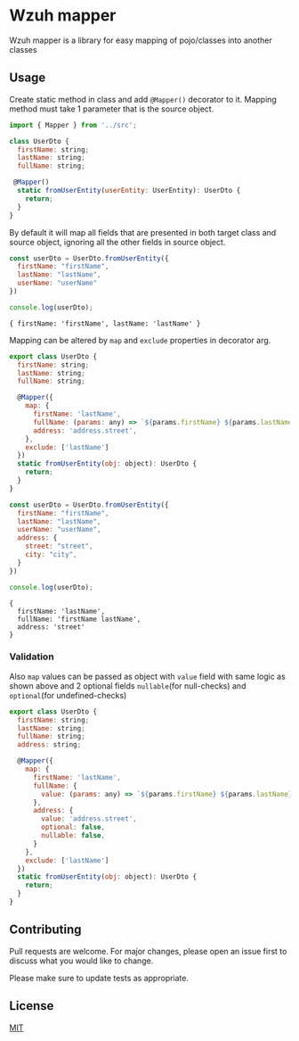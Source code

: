 # Wzuh mapper

Wzuh mapper is a library for easy mapping of pojo/classes into another classes

## Usage
Create static method in class and add `@Mapper()` decorator to it.
Mapping method must take 1 parameter that is the source object.
```javascript
import { Mapper } from '../src';

class UserDto {
  firstName: string;
  lastName: string;
  fullName: string;

 @Mapper()
  static fromUserEntity(userEntity: UserEntity): UserDto {
    return;
  }
}
```
By default it will map all fields that are presented in both target class and source object, ignoring all the other fields in source object.
```javascript
const userDto = UserDto.fromUserEntity({
  firstName: "firstName",
  lastName: "lastName",
  userName: "userName"
})

console.log(userDto);
```
```
{ firstName: 'firstName', lastName: 'lastName' }
```
Mapping can be altered by `map` and `exclude` properties in decorator arg.
```javascript
export class UserDto {
  firstName: string;
  lastName: string;
  fullName: string;

  @Mapper({
    map: {
      firstName: 'lastName',
      fullName: (params: any) => `${params.firstName} ${params.lastName}`,
      address: 'address.street',
    },
    exclude: ['lastName']
  })
  static fromUserEntity(obj: object): UserDto {
    return;
  }
}
```
```javascript
const userDto = UserDto.fromUserEntity({
  firstName: "firstName",
  lastName: "lastName",
  userName: "userName",
  address: {
    street: "street",
    city: "city",
  }
})

console.log(userDto);
```
```
{
  firstName: 'lastName',
  fullName: 'firstName lastName',
  address: 'street'
}
```
### Validation
Also `map` values can be passed as object with `value` field with same logic as shown above and 2 optional fields `nullable`(for null-checks) and `optional`(for undefined-checks)
```javascript
export class UserDto {
  firstName: string;
  lastName: string;
  fullName: string;
  address: string;

  @Mapper({
    map: {
      firstName: 'lastName',
      fullName: {
        value: (params: any) => `${params.firstName} ${params.lastName}`,
      },
      address: {
        value: 'address.street',
        optional: false,
        nullable: false,
      }
    },
    exclude: ['lastName']
  })
  static fromUserEntity(obj: object): UserDto {
    return;
  }
}
```


## Contributing

Pull requests are welcome. For major changes, please open an issue first
to discuss what you would like to change.

Please make sure to update tests as appropriate.

## License

[MIT](https://choosealicense.com/licenses/mit/)
